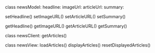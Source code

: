 class newsModel:
  headline:
  imageUrl:
  articleUrl:
  summary:

  setHeadline()
  setImageURL()
  setArticleURL()
  setSummary()

  getHeadline()
  getImageURL()
  getArticleURL()
  getSummary()

class newsClient:
  getArticles()

class newsView:
  loadArticles()
  displayArticles()
  resetDisplayedArticles()